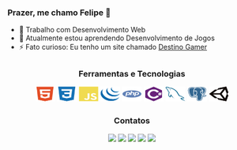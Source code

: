 <link rel="stylesheet" href="https://cdn.jsdelivr.net/gh/devicons/devicon@latest/devicon.min.css">

### Prazer, me chamo Felipe 👋

- 🔭 Trabalho com Desenvolvimento Web
- 🌱 Atualmente estou aprendendo Desenvolvimento de Jogos
- ⚡ Fato curioso: Eu tenho um site chamado <a href="https://www.destinogamer.com.br" target="_blank">Destino Gamer</a>

<h2></h2>

<div align="center" dir="auto">
    <h3 dir="auto">Ferramentas e Tecnologias</h3>
    <img title="HTML 5" align="center" width="40" height="30" src="https://raw.githubusercontent.com/devicons/devicon/master/icons/html5/html5-plain.svg" style="max-width: 100%;">
    <img title="CSS 3" align="center" width="40" height="30" src="https://raw.githubusercontent.com/devicons/devicon/master/icons/css3/css3-plain.svg" style="max-width: 100%;">
    <img title="Javascript" align="center" width="40" height="30" src="https://raw.githubusercontent.com/devicons/devicon/master/icons/javascript/javascript-plain.svg" style="max-width: 100%;">
    <img title="JQuery" align="center" width="40" height="30" src="https://raw.githubusercontent.com/devicons/devicon/master/icons/jquery/jquery-plain.svg" style="max-width: 100%;">
    <img title="PHP" align="center" width="40" height="30" src="https://raw.githubusercontent.com/devicons/devicon/master/icons/php/php-plain.svg" style="max-width: 100%;">
    <img title="C#" align="center" width="40" height="30" src="https://raw.githubusercontent.com/devicons/devicon/master/icons/csharp/csharp-plain.svg" style="max-width: 100%;">
    <img title="MySql" align="center" width="40" height="30" src="https://raw.githubusercontent.com/devicons/devicon/master/icons/mysql/mysql-plain.svg" style="max-width: 100%;">
    <img title="PostgreSql" align="center" width="40" height="30" src="https://raw.githubusercontent.com/devicons/devicon/master/icons/postgresql/postgresql-plain.svg" style="max-width: 100%;">
    <img title="Unity" align="center" width="40" height="30" src="https://raw.githubusercontent.com/devicons/devicon/master/icons/unity/unity-original.svg" style="max-width: 100%;">
</div>

<h2></h2>

<div align="center" dir="auto">
    <h3 dir="auto">Contatos</h3>
    <a href="https://www.youtube.com/channel/UCfXSR-_MekSvrOx3xlcWU9A" target="_blank"><img src="https://img.shields.io/badge/YouTube-FF0000?style=for-the-badge&logo=youtube&logoColor=white" target="_blank"></a>
    <a href="https://instagram.com/felipeampolini" target="_blank"><img src="https://img.shields.io/badge/-Instagram-%23E4405F?style=for-the-badge&logo=instagram&logoColor=white" target="_blank"></a>
    <a href="https://www.twitch.tv/akam_f" target="_blank"><img src="https://img.shields.io/badge/Twitch-9146FF?style=for-the-badge&logo=twitch&logoColor=white" target="_blank"></a>
    <a href = "mailto:felipeampolini@gmail.com"><img src="https://img.shields.io/badge/Gmail-D14836?style=for-the-badge&logo=gmail&logoColor=white" target="_blank"></a>
    <a href="https://www.linkedin.com/in/felipe-graff-ampolini-4ba987162/" target="_blank"><img src="https://img.shields.io/badge/-LinkedIn-%230077B5?style=for-the-badge&logo=linkedin&logoColor=white" target="_blank"></a>   
</div>
